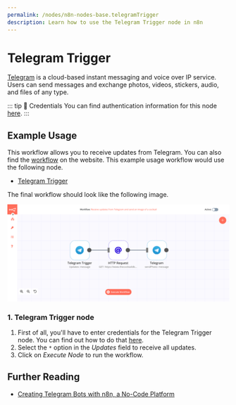 ```yaml
---
permalink: /nodes/n8n-nodes-base.telegramTrigger
description: Learn how to use the Telegram Trigger node in n8n
---
```


# Telegram Trigger

[Telegram](https://telegram.org/) is a cloud-based instant messaging and voice over IP service. Users can send messages and exchange photos, videos, stickers, audio, and files of any type.

::: tip 🔑 Credentials
You can find authentication information for this node [here](../../../credentials/Telegram/README.md).
:::


## Example Usage

This workflow allows you to receive updates from Telegram. You can also find the [workflow](https://n8n.io/workflows/456) on the website. This example usage workflow would use the following node.
- [Telegram Trigger]()

The final workflow should look like the following image.

![A workflow with the Telegram Trigger node](./workflow.png)


### 1. Telegram Trigger node

1. First of all, you'll have to enter credentials for the Telegram Trigger node. You can find out how to do that [here](../../../credentials/Telegram/README.md).
2. Select the `*` option in the *Updates* field to receive all updates.
3. Click on *Execute Node* to run the workflow.


## Further Reading

- [Creating Telegram Bots with n8n, a No-Code Platform](https://medium.com/n8n-io/creating-telegram-bots-with-n8n-a-no-code-platform-fdf1f0928da7)
